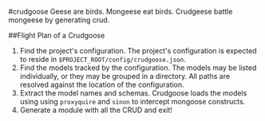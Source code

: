 #crudgoose
Geese are birds. Mongeese eat birds.  Crudgeese battle mongeese by generating
crud.

##Flight Plan of a Crudgoose

1. Find the project's configuration.  The project's configuration is expected to
reside in `$PROJECT_ROOT/config/crudgoose.json`.
2. Find the models tracked by the configuration.  The models may be listed
individually, or they may be grouped in a directory.  All paths are resolved
against the location of the configuration.
3. Extract the model names and schemas.  Crudgoose loads the models using using
`proxyquire` and `sinon` to intercept mongoose constructs.
4. Generate a module with all the CRUD and exit!